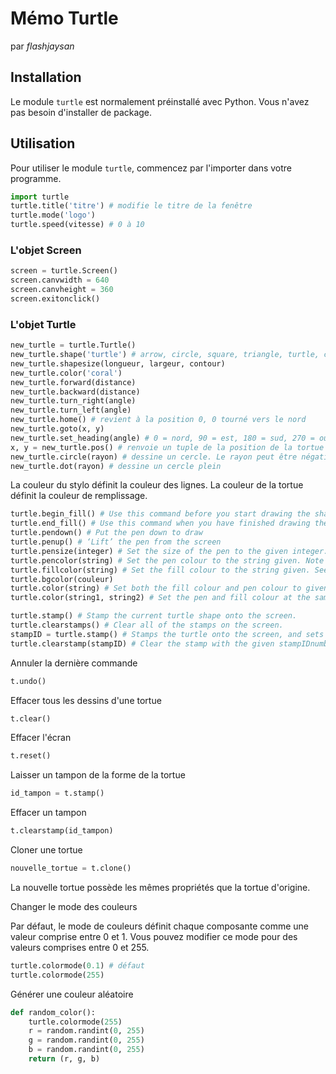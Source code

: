 # Mémo Turtle

par *flashjaysan*

## Installation

Le module `turtle` est normalement préinstallé avec Python. Vous n'avez pas besoin d'installer de package.

## Utilisation

Pour utiliser le module `turtle`, commencez par l'importer dans votre programme.

```python
import turtle
turtle.title('titre') # modifie le titre de la fenêtre
turtle.mode('logo')
turtle.speed(vitesse) # 0 à 10
```

### L'objet Screen

```python
screen = turtle.Screen()
screen.canvwidth = 640
screen.canvheight = 360
screen.exitonclick()
```

### L'objet Turtle

```python
new_turtle = turtle.Turtle()
new_turtle.shape('turtle') # arrow, circle, square, triangle, turtle, classic
new_turtle.shapesize(longueur, largeur, contour)
new_turtle.color('coral')
new_turtle.forward(distance)
new_turtle.backward(distance)
new_turtle.turn_right(angle)
new_turtle.turn_left(angle)
new_turtle.home() # revient à la position 0, 0 tourné vers le nord
new_turtle.goto(x, y)
new_turtle.set_heading(angle) # 0 = nord, 90 = est, 180 = sud, 270 = ouest
x, y = new_turtle.pos() # renvoie un tuple de la position de la tortue
new_turtle.circle(rayon) # dessine un cercle. Le rayon peut être négatif
new_turtle.dot(rayon) # dessine un cercle plein
```

La couleur du stylo définit la couleur des lignes.
La couleur de la tortue définit la couleur de remplissage.

```python
turtle.begin_fill() # Use this command before you start drawing the shape you want to be filled
turtle.end_fill() # Use this command when you have finished drawing the shape to be filled.
turtle.pendown() # Put the pen down to draw
turtle.penup() # ‘Lift’ the pen from the screen
turtle.pensize(integer) # Set the size of the pen to the given integer.
turtle.pencolor(string) # Set the pen colour to the string given. Note the American spelling.
turtle.fillcolor(string) # Set the fill colour to the string given. See list of colours below.
turtle.bgcolor(couleur)
turtle.color(string) # Set both the fill colour and pen colour to given string.
turtle.color(string1, string2) # Set the pen and fill colour at the same time. String1 should be the name of the pen colour, and string2 is the fill colour.
```

```python
turtle.stamp() # Stamp the current turtle shape onto the screen. 
turtle.clearstamps() # Clear all of the stamps on the screen.
stampID = turtle.stamp() # Stamps the turtle onto the screen, and sets the variable stampID to an integer, unique to each stamp.
turtle.clearstamp(stampID) # Clear the stamp with the given stampIDnumber.
```

Annuler la dernière commande

```python
t.undo()
```

Effacer tous les dessins d'une tortue

```python
t.clear()
```

Effacer l'écran

```python
t.reset()
```

Laisser un tampon de la forme de la tortue

```python
id_tampon = t.stamp()
```

Effacer un tampon

```python
t.clearstamp(id_tampon)
```

Cloner une tortue

```python
nouvelle_tortue = t.clone()
```

La nouvelle tortue possède les mêmes propriétés que la tortue d'origine.

Changer le mode des couleurs

Par défaut, le mode de couleurs définit chaque composante comme une valeur comprise entre 0 et 1. Vous pouvez modifier ce mode pour des valeurs comprises entre 0 et 255.

```python
turtle.colormode(0.1) # défaut
turtle.colormode(255)
```

Générer une couleur aléatoire

```python
def random_color():
    turtle.colormode(255)
    r = random.randint(0, 255)
    g = random.randint(0, 255)
    b = random.randint(0, 255)
    return (r, g, b)
```
